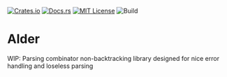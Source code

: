 [![Crates.io](https://img.shields.io/crates/v/alder.svg)](https://crates.io/crates/alder)
[![Docs.rs](https://docs.rs/alder/badge.svg)](https://docs.rs/alder)
[![MIT License](https://img.shields.io/badge/license-MIT-blue.svg)](https://raw.githubusercontent.com/rust-lang/docs.rs/master/LICENSE)
![Build](https://github.com/frondeus/alder/workflows/Build/badge.svg)

# Alder

WIP: Parsing combinator non-backtracking library designed for nice error
handling and loseless parsing
